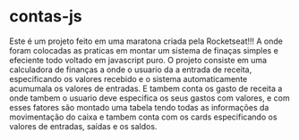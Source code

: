# contas-js

Este é um projeto feito em uma maratona criada pela Rocketseat!!!
A onde foram colocadas as praticas em montar um sistema de finaças simples e efeciente todo voltado em javascript puro.
O projeto consiste em uma calculadora de finanças a onde o usuario da a entrada de receita, especificando os valores recebido e o sistema automaticamente acumumala os valores de entradas. E tambem conta os gasto de receita a onde tambem o usuario deve especifica os seus gastos com valores, e com esses fatores são montado uma tabela tendo todas as informações da movimentação do caixa e tambem conta com os cards especificando os valores de entradas, saídas e os saldos.
